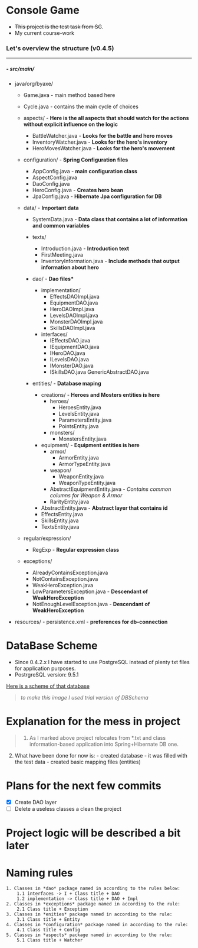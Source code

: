 # Console Game

* ~~This project is the test task from SC~~.
* My current course-work

### Let's overview the structure (v0.4.5)
---

##### - src/main/
- java/org/byaxe/
    - Game.java - main method based here
    - Cycle.java - contains the main cycle of choices 
    
    - aspects/ - **Here is the all aspects that should watch for the actions without explicit influence on the logic**
        - BattleWatcher.java - **Looks for the battle and hero moves**
        - InventoryWatcher.java - **Looks for the hero's inventory**
        - HeroMovesWatcher.java - **Looks for the hero's movement**
    
    - configuration/ - **Spring Configuration files**
        - AppConfig.java - **main configuration class**
        - AspectConfig.java
        - DaoConfig.java
        - HeroConfig.java - **Creates hero bean**
        - JpaConfig.java - **Hibernate Jpa configuration for DB**
    
    - data/ - **Important data**
        - SystemData.java - **Data class that contains a lot of information and common variables**
        - texts/
            - Introduction.java - **Introduction text**
            - FirstMeeting.java
            - InventoryInformation.java - **Include methods that output information about hero**
        - dao/ - **Dao files\***
            - implementation/
                - EffectsDAOImpl.java
                - EquipmentDAO.java
                - HeroDAOImpl.java
                - LevelsDAOImpl.java
                - MonsterDAOImpl.java
                - SkillsDAOImpl.java
            - interfaces/
                - IEffectsDAO.java
                - IEquipmentDAO.java
                - IHeroDAO.java
                - ILevelsDAO.java
                - IMonsterDAO.java
                - ISkillsDAO.java
            GenericAbstractDAO.java
            
        - entities/ - **Database maping**
            - creations/ - **Heroes and Mosters entities is here**
                - heroes/
                    - HeroesEntity.java
                    - LevelsEntity.java
                    - ParametersEntity.java
                    - PointsEntity.java
                - monsters/
                    - MonstersEntity.java
            - equipment/ - **Equipment entities is here**
                - armor/
                    - ArmorEntity.java
                    - ArmorTypeEntity.java
                - weapon/
                    - WeaponEntity.java
                    - WeaponTypeEntity.java
                - AbstractEquipmentEntity.java - *Contains common columns for Weapon & Armor*
                - RarityEntity.java
            - AbstractEntity.java - **Abstract layer that contains id**
            - EffectsEntity.java
            - SkillsEntity.java
            - TextsEntity.java
            
    - regular/expression/
        - RegExp - **Regular expression class**
        
    - exceptions/
        - AlreadyContainsException.java
        - NotContainsException.java
        - WeakHeroException.java
        - LowParametersException.java - **Descendant of WeakHeroException**
        - NotEnoughLevelException.java - **Descendant of WeakHeroException**
        
- resources/
      - persistence.xml - **preferences for db-connection**
      
# DataBase Scheme
 * Since 0.4.2.x I have started to use PostgreSQL instead of plenty txt files for application purposes.
 * PostrgreSQL version: 9.5.1
 
[Here is a scheme of that database](DBScheme.png)
 
> *to make this image I used trial version of DBSchema*

# Explanation for the mess in project
> 1. As I marked above project relocates from *.txt and class information-based application
     into Spring+Hibernate DB one.
  2. What have been done for now is:
    - created database
    - it was filled with the test data
    - created basic mapping files (entities)
    
# Plans for the next few commits
- [x] Create DAO layer
- [ ] Delete a useless classes a clean the project
          
# Project logic will be described a bit later

# Naming rules
    1. Classes in *dao* package named in according to the rules below:
        1.1 interfaces -> I + Class title + DAO
        1.2 implementation -> Class title + DAO + Impl
    2. Classes in *exceptions* package named in according to the rule:
        2.1 Class title + Exception
    3. Classes in *enities* package named in according to the rule:
        3.1 Class title + Entity
    4. Classes in *configuration* package named in according to the rule:
        4.1 Class title + Config
    5. Classes in *aspects* package named in according to the rule:
        5.1 Class title + Watcher
